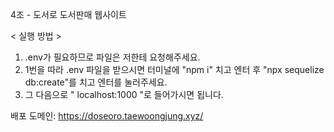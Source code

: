 4조 - 도서로
도서판매 웹사이트

< 실행 방법 >
  
  1. .env가 필요하므로 파일은 저한테 요청해주세요.
  2. 1번을 따라 .env 파일을 받으시면 터미널에 "npm i" 치고 엔터 후 "npx sequelize db:create"를 치고 엔터를 눌러주세요.
  3. 그 다음으로 " localhost:1000 "로 들어가시면 됩니다. 
 
 
 
배포 도메인: https://doseoro.taewoongjung.xyz/
 
 
 
 
 
 
